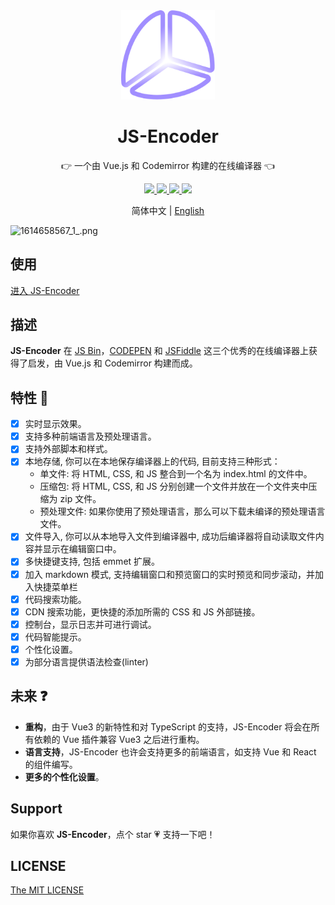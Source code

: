 <div align=center>
  <img width="150" src="./src/assets/images/logo.svg"/>
</div>

<h1 align="center">JS-Encoder</h1>

<p align="center">👉 一个由 Vue.js 和 Codemirror 构建的在线编译器 👈</p>

<div align=center>
  <a href="https://travis-ci.org/Longgererer/JS-Encoder">
    <img src="https://img.shields.io/travis/Longgererer/JS-Encoder.svg?style=flat-square"/>
  </a>
  <a href="https://github.styleci.io/repos/190842308">
    <img src="https://img.shields.io/badge/StyleCI-passed-green.svg?style=flat-square"/>
  </a>
  <a href="https://github.com/prettier/prettier">
    <img src="https://img.shields.io/badge/code_style-prettier-ff69b4.svg?style=flat-square"/>
  </a>
  <a href="https://github.com/Longgererer/JS-Encoder/blob/master/LICENSE">
    <img src="https://img.shields.io/badge/LICENSE-MIT-blue.svg?style=flat-square"/>
  </a>
</div>

<p align="center">简体中文 | <a href="https://github.com/Longgererer/JS-Encoder/blob/master/READMECN.md">English</a></p>

![1614658567_1_.png](https://i.loli.net/2021/03/02/7U91gDpSOnqkTW3.png)

## 使用

[进入 JS-Encoder](http://jsencoder.lliiooiill.cn/)

## 描述

**JS-Encoder** 在 [JS Bin](https://jsbin.com/)，[CODEPEN](https://codepen.io/) 和 [JSFiddle](https://jsfiddle.net/) 这三个优秀的在线编译器上获得了启发，由 Vue.js 和 Codemirror 构建而成。

## 特性 🌟

- [x] 实时显示效果。
- [x] 支持多种前端语言及预处理语言。
- [x] 支持外部脚本和样式。
- [x] 本地存储, 你可以在本地保存编译器上的代码, 目前支持三种形式：
  - 单文件: 将 HTML, CSS, 和 JS 整合到一个名为 index.html 的文件中。
  - 压缩包: 将 HTML, CSS, 和 JS 分别创建一个文件并放在一个文件夹中压缩为 zip 文件。
  - 预处理文件: 如果你使用了预处理语言，那么可以下载未编译的预处理语言文件。
- [x] 文件导入, 你可以从本地导入文件到编译器中, 成功后编译器将自动读取文件内容并显示在编辑窗口中。
- [x] 多快捷键支持, 包括 emmet 扩展。
- [x] 加入 markdown 模式, 支持编辑窗口和预览窗口的实时预览和同步滚动，并加入快捷菜单栏
- [x] 代码搜索功能。
- [x] CDN 搜索功能，更快捷的添加所需的 CSS 和 JS 外部链接。
- [x] 控制台，显示日志并可进行调试。
- [x] 代码智能提示。
- [x] 个性化设置。
- [x] 为部分语言提供语法检查(linter)

## 未来 ❓

- **重构**，由于 Vue3 的新特性和对 TypeScript 的支持，JS-Encoder 将会在所有依赖的 Vue 插件兼容 Vue3 之后进行重构。
- **语言支持**，JS-Encoder 也许会支持更多的前端语言，如支持 Vue 和 React 的组件编写。
- **更多的个性化设置**。

## Support

如果你喜欢 **JS-Encoder**，点个 star 💗 支持一下吧！

## LICENSE

[The MIT LICENSE](https://github.com/Longgererer/JS-Encoder/blob/master/LICENSE)
